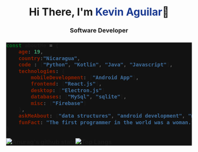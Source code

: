 <h1 align="center"> Hi There, I'm <span style="color:#1a3a91;">Kevin Aguilar</span>👋</h1>

<h3 align="center">Software Developer <br></h3>

<h3 style="background-color:#121212;">

```javascript
const aboutMe = {
    age: 19,
    country:"Nicaragua",
    code : ["Python", "Kotlin", "Java", "Javascript"],
    technologies: {
        mobileDevelopment: ["Android App"],
        frontend: ["React.js"],
        desktop: ["Electron.js"]
        databases: ["MySql", "sqlite"],
        misc: ["Firebase"]
    },
    askMeAbout: ["data structures", "android development", "music", "astronomy"],
    funFact: "The first programmer in the world was a woman."
}

```

![Anurag's github stats](https://github-readme-stats.vercel.app/api?username=aguilarkevin&show_icons=true&theme=dark)![Top Langs](https://github-readme-stats.vercel.app/api/top-langs/?username=aguilarkevin&show_icons=true&theme=dark&langs_count=8&layout=compact)
</h3>
